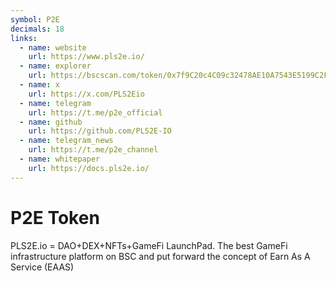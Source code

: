 ```yaml
---
symbol: P2E
decimals: 18
links:
  - name: website
    url: https://www.pls2e.io/
  - name: explorer
    url: https://bscscan.com/token/0x7f9C20c4C09c32478AE10A7543E5199C2F53691d
  - name: x
    url: https://x.com/PLS2Eio
  - name: telegram
    url: https://t.me/p2e_official
  - name: github
    url: https://github.com/PLS2E-IO
  - name: telegram_news
    url: https://t.me/p2e_channel
  - name: whitepaper
    url: https://docs.pls2e.io/
---
```


# P2E Token

PLS2E.io = DAO+DEX+NFTs+GameFi LaunchPad. The best GameFi infrastructure platform on BSC and put forward the concept of Earn As A Service (EAAS)
